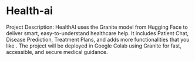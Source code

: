 # Health-ai
Project Description:
HealthAI uses the Granite model from Hugging Face to deliver smart,
easy-to-understand healthcare help. It includes Patient Chat, Disease Prediction,
Treatment Plans, and adds more functionalities that you like . The project will be
deployed in Google Colab using Granite for fast, accessible, and secure medical
guidance.
